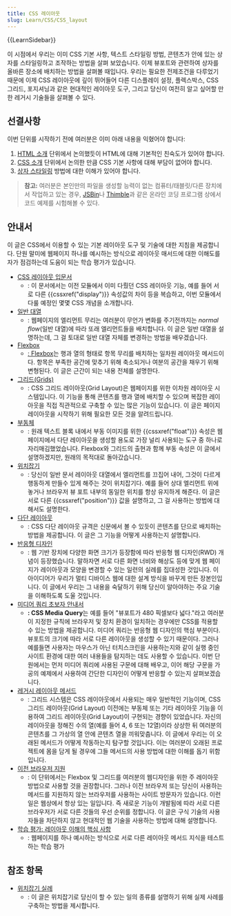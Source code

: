 ```yaml
---
title: CSS 레이아웃
slug: Learn/CSS/CSS_layout
---
```

{{LearnSidebar}}

이 시점에서 우리는 이미 CSS 기본 사항, 텍스트 스타일링 방법, 콘텐츠가 안에 있는 상자를 스타일링하고 조작하는 방법을 살펴 보았습니다. 이제 뷰포트와 관련하여 상자를 올바른 장소에 배치하는 방법을 살펴볼 때입니다. 우리는 필요한 전제조건을 다루었기 때문에 이제 CSS 레이아웃에 깊이 뛰어들어 다른 디스플레이 설정, 플렉스박스, CSS 그리드, 포지셔닝과 같은 현대적인 레이아웃 도구, 그리고 당신이 여전히 알고 싶어할 만한 레거시 기술들을 살펴볼 수 있다.

## 선결사항

이번 단위를 시작하기 전에 여러분은 이미 아래 내용을 익혔어야 합니다:

1. [HTML 소개](/ko/docs/Learn/HTML/Introduction_to_HTML) 단위에서 논의했듯이 HTML에 대해 기본적인 친숙도가 있어야 합니다.
2. [CSS 소개](/ko/docs/Learn/CSS/Introduction_to_CSS) 단위에서 논의한 만큼 CSS 기본 사항에 대해 부담이 없어야 합니다.
3. [상자 스타일링](/ko/docs/Learn/CSS/Styling_boxes) 방법에 대한 이해가 있어야 합니다.

> **참고:** 여러분은 본인만의 파일을 생성할 능력이 없는 컴퓨터/태블릿/다른 장치에서 작업하고 있는 경우, [JSBin](http://jsbin.com/)나 [Thimble](https://thimble.mozilla.org/)과 같은 온라인 코딩 프로그램 상에서 코드 예제를 시험해볼 수 있다.

## 안내서

이 글은 CSS에서 이용할 수 있는 기본 레이아웃 도구 및 기술에 대한 지침을 제공합니다. 단원 말미에 웹페이지 하나를 예시하는 방식으로 레이아웃 매서드에 대한 이해도를 자가 점검하는데 도움이 되는 학습 평가가 있습니다.

- [CSS 레이아웃 입문서](/ko/docs/Learn/CSS/CSS_layout/Introduction)
  - : 이 문서에서는 이전 모듈에서 이미 다뤘던 CSS 레이아웃 기능, 예를 들어 서로 다른 {{cssxref("display")}} 속성값의 차이 등을 복습하고, 이번 모듈에서 다룰 예정인 몇몇 CSS 개념을 소개합니다.
- [일반 대열](/ko/docs/Learn/CSS/CSS_layout/일반_흐름)
  - : 웹페이지의 엘리먼트 무리는 여러분이 무언가 변화를 주기전까지는 _normal flow_(일반 대열)에 따라 또래 엘리먼트들을 배치합니다. 이 글은 일반 대열을 설명하는데, 그 걸 토대로 일반 대열 자체를 변경하는 방법을 배우겠습니다.
- [Flexbox](/ko/docs/Learn/CSS/CSS_layout/Flexbox)
  - [: Flexbox](/ko/docs/Web/CSS/CSS_Flexible_Box_Layout/%EA%B0%80%EB%B3%80%EC%83%81%EC%9E%90%EC%9D%98_%EB%8C%80%ED%91%9C%EC%A0%81%EC%9D%B8_%EC%82%AC%EC%9A%A9%EB%A1%80)는 행과 열의 형태로 항목 무리를 배치하는 일차원 레이아웃 메서드이다. 항목은 부족한 공간에 맞추기 위해 축소되거나 여분의 공간을 채우기 위해 변형된다. 이 글은 근간이 되는 내용 전체를 설명한다.
- [그리드(Grids)](/ko/docs/Learn/CSS/CSS_layout/Grids)
  - : CSS 그리드 레이아웃(Grid Layout)은 웹페이지를 위한 이차원 레이아웃 시스템입니다. 이 기능을 통해 콘텐츠를 행과 열에 배치할 수 있으며 복잡한 레이아웃을 직접 직관적으로 구축할 수 있는 많은 기능이 있습니다. 이 글은 페이지 레이아웃을 시작하기 위해 필요한 모든 것을 알려드립니다.
- [부동체](/ko/docs/Learn/CSS/CSS_layout/Floats)
  - : 원래 텍스트 블록 내에서 부동 이미지를 위한 {{cssxref("float")}} 속성은 웹 페이지에서 다단 레이아웃을 생성할 용도로 가장 널리 사용되는 도구 중 하나로 자리매김했었습니다. Flexbox와 그리드의 출현과 함께 부동 속성은 이 글에서 설명하겠지만, 원래의 목적대로 돌아갔습니다.
- [위치잡기](/ko/docs/Learn/CSS/CSS_layout/위치잡기)
  - : 당신이 일반 문서 레이아웃 대열에서 엘리먼트를 끄집어 내어, 그것이 다르게 행동하게 만들수 있게 해주는 것이 위치잡기다. 예를 들어 상대 엘리먼트 위에 놓거나 브라우저 뷰 포트 내부의 동일한 위치를 항상 유지하게 해준다. 이 글은 서로 다른 {{cssxref("position")}} 값을 설명하고, 그 걸 사용하는 방법에 대해서도 설명한다.
- [다단 레이아웃](/ko/docs/Learn/CSS/CSS_layout/Multiple-column_Layout)
  - : CSS 다단 레이아웃 규격은 신문에서 볼 수 있듯이 콘텐츠를 단으로 배치하는 방법을 제공합니다. 이 글은 그 기능을 어떻게 사용하는지 설명합니다.
- [반응형 디자인](/ko/docs/Learn/CSS/CSS_layout/%EB%B0%98%EC%9D%91%ED%98%95_%EB%94%94%EC%9E%90%EC%9D%B8)
  - : 웹 기반 장치에 다양한 화면 크기가 등장함에 따라 반응형 웹 디자인(RWD) 개념이 등장했습니다. 말하자면 서로 다른 화면 너비와 해상도 등에 맞게 웹 페이지가 레이아웃과 모양을 변경할 수 있는 일련의 실례를 집대성한 것입니다. 이 아이디어가 우리가 멀티 디바이스 웹에 대한 설계 방식을 바꾸게 만든 장본인입니다. 이 글에서 우리는 그 내용을 숙달하기 위해 당신이 알아야하는 주요 기술을 이해하도록 도울 것입니다.
- [미디어 쿼리 초보자 안내서](/ko/docs/Learn/CSS/CSS_layout/미디어_쿼리_초보자_안내서)
  - **: CSS Media Query**는 예를 들어 "뷰포트가 480 픽셀보다 넓다."라고 여러분이 지정한 규칙에 브라우저 및 장치 환경이 일치하는 경우에만 CSS를 적용할 수 있는 방법을 제공합니다. 미디어 쿼리는 반응형 웹 디자인의 핵심 부분이다. 뷰포트의 크기에 따라 서로 다른 레이아웃을 생성할 수 있기 때문이다. 그러나 예를들면 사용자는 마우스가 아닌 터치스크린을 사용하는지와 같이 실행 중인 사이트 환경에 대한 여러 내용들을 탐지하는 데도 사용할 수 있습니다. 이번 단원에서는 먼저 미디어 쿼리에 사용된 구문에 대해 배우고, 이어 해당 구문을 가공의 예제에서 사용하여 간단한 디자인이 어떻게 반응할 수 있는지 살펴보겠습니다.
- [레거시 레이아웃 메서드](/ko/docs/Learn/CSS/CSS_layout/Legacy_Layout_Methods)
  - : 그리드 시스템은 CSS 레이아웃에서 사용되는 매우 일반적인 기능이며, CSS 그리드 레이아웃(Grid Layout) 이전에는 부동체 또는 기타 레이아웃 기능을 이용하여 그리드 레이아웃(Grid Layout)이 구현되는 경향이 있었습니다. 자신의 레이아웃을 정해진 수의 열(예를 들어 4, 6 또는 12열)이라 상상한 뒤 여러분의 콘텐츠를 그 가상의 열 안에 콘텐츠 열을 끼워맞춥니다. 이 글에서 우리는 이 오래된 메서드가 어떻게 작동하는지 탐구할 것입니다. 이는 여러분이 오래된 프로젝트에 몸을 담게 될 경우에 그들 메서드의 사용 방법에 대한 이해를 돕기 위함입니다.
- [이전 브라우저 지원](/ko/docs/Learn/CSS/CSS_layout/%EC%9D%B4%EC%A0%84_%EB%B8%8C%EB%9D%BC%EC%9A%B0%EC%A0%80_%EC%A7%80%EC%9B%90)
  - : 이 단위에서는 Flexbox 및 그리드를 여러분의 웹디자인을 위한 주 레이아웃 방법으로 사용할 것을 권장합니다. 그러나 이전 브라우저 또는 당신이 사용하는 메서드를 지원하지 않는 브라우저를 사용하는 사이트 방문자가 있습니다. 이런 일은 웹상에서 항상 있는 일입니다. 즉 새로운 기능이 개발됨에 따라 서로 다른 브라우저가 서로 다른 것들의 우선 순위를 정합니다. 이 글은 구식 기술의 사용자들을 차단하지 않고 현대적인 웹 기술을 사용하는 방법에 대해 설명합니다.
- [학습 평가: 레이아웃 이해의 핵심 사항](/ko/docs/Learn/CSS/CSS_layout/Fundamental_Layout_Comprehension)
  - : 웹페이지를 하나 예시하는 방식으로 서로 다른 레이아웃 메서드 지식을 테스트하는 학습 평가

## 참조 항목

- [위치잡기 실례](/ko/docs/Learn/CSS/CSS_layout/Practical_positioning_examples)
  - : 이 글은 위치잡기로 당신이 할 수 있는 일의 종류를 설명하기 위해 실제 사례를 구축하는 방법을 제시합니다.
